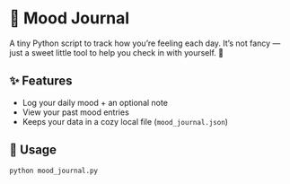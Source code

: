# 🌼 Mood Journal

A tiny Python script to track how you’re feeling each day. It’s not fancy — just a sweet little tool to help you check in with yourself. 💛

## ✨ Features
- Log your daily mood + an optional note
- View your past mood entries
- Keeps your data in a cozy local file (`mood_journal.json`)

## 🚀 Usage
```bash
python mood_journal.py
